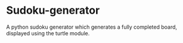 # Sudoku-generator
A python sudoku generator which generates a fully completed board, displayed using the turtle module. 
